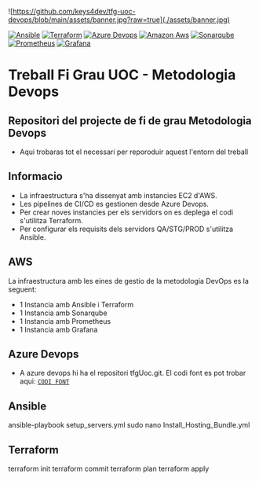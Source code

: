 ![https://github.com/keys4dev/tfg-uoc-devops/blob/main/assets/banner.jpg?raw=true](./assets/banner.jpg)

[![Ansible](https://img.shields.io/badge/-Ansible-grey?style=flat-square&logo=ansible)](https://www.ansible.com/)
[![Terraform](https://img.shields.io/badge/-Terraform-grey?style=flat-square&logo=terraform)](https://www.terraform.io/) 
[![Azure Devops](https://img.shields.io/badge/-Azure%20Devops-grey?style=flat-square&logo=azuredevops)](https://dev.azure.com/)
[![Amazon Aws](https://img.shields.io/badge/-Amazon%20Aws-grey?style=flat-square&logo=amazonaws)](https://aws.amazon.com/) 
[![Sonarqube](https://img.shields.io/badge/-Sonarqube-grey?style=flat-square&logo=sonarqube)](https://www.sonarsource.com/products/sonarqube/)
[![Prometheus](https://img.shields.io/badge/-Prometheus-grey?style=flat-square&logo=prometheus)](https://prometheus.io/) 
[![Grafana](https://img.shields.io/badge/-grafana-grey?style=flat-square&logo=grafana)](https://grafana.com/)



# Treball Fi Grau UOC - Metodologia Devops
## Repositori del projecte de fi de grau Metodologia Devops
 * Aqui trobaras tot el necessari per reporoduir aquest l'entorn del treball
 
## Informacio

* La infraestructura s'ha dissenyat amb instancies EC2 d'AWS.
* Les pipelines de CI/CD es gestionen desde Azure Devops.
* Per crear noves instancies per els servidors on es deplega el codi s'utilitza Terraform.
* Per configurar els requisits dels servidors QA/STG/PROD s'utilitza Ansible.

## AWS
 La infraestructura amb les eines de gestio de la metodologia DevOps es la seguent:
 * 1 Instancia amb Ansible i Terraform
 * 1 Instancia amb Sonarqube
 * 1 Instancia amb Prometheus
 * 1 Instancia amb Grafana

## Azure Devops

* A azure devops hi ha el repositori tfgUoc.git. El codi font es pot trobar aqui:  [`CODI FONT`](./codi-prova)

## Ansible

ansible-playbook setup_servers.yml
sudo nano Install_Hosting_Bundle.yml

## Terraform

terraform init
terraform commit
terraform plan
terraform apply

